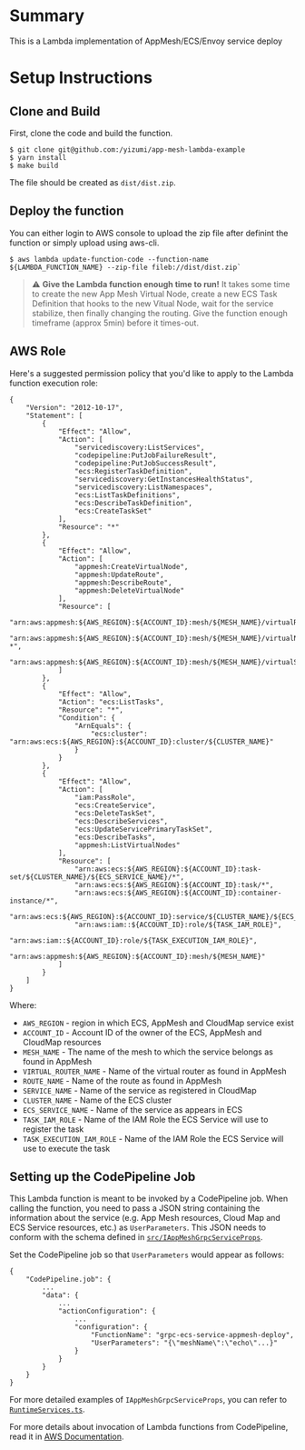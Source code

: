 # Summary

This is a Lambda implementation of AppMesh/ECS/Envoy service deploy

# Setup Instructions

## Clone and Build

First, clone the code and build the function.

```
$ git clone git@github.com:/yizumi/app-mesh-lambda-example
$ yarn install
$ make build
```

The file should be created as `dist/dist.zip`.

## Deploy the function

You can either login to AWS console to upload the zip file after definint the function or simply upload using aws-cli.
```
$ aws lambda update-function-code --function-name ${LAMBDA_FUNCTION_NAME} --zip-file fileb://dist/dist.zip`
```

> :warning: **Give the Lambda function enough time to run!**
> It takes some time to create the new App Mesh Virtual Node, create a new ECS Task Definition that hooks to the new Vitual Node, 
> wait for the service stabilize, then finally changing the routing. Give the function enough timeframe (approx 5min) before it times-out.

## AWS Role

Here's a suggested permission policy that you'd like to apply to the Lambda function execution role:
```
{
    "Version": "2012-10-17",
    "Statement": [
        {
            "Effect": "Allow",
            "Action": [
                "servicediscovery:ListServices",
                "codepipeline:PutJobFailureResult",
                "codepipeline:PutJobSuccessResult",
                "ecs:RegisterTaskDefinition",
                "servicediscovery:GetInstancesHealthStatus",
                "servicediscovery:ListNamespaces",
                "ecs:ListTaskDefinitions",
                "ecs:DescribeTaskDefinition",
                "ecs:CreateTaskSet"
            ],
            "Resource": "*"
        },
        {
            "Effect": "Allow",
            "Action": [
                "appmesh:CreateVirtualNode",
                "appmesh:UpdateRoute",
                "appmesh:DescribeRoute",
                "appmesh:DeleteVirtualNode"
            ],
            "Resource": [
                "arn:aws:appmesh:${AWS_REGION}:${ACCOUNT_ID}:mesh/${MESH_NAME}/virtualRouter/${VIRTUAL_ROUTER_NAME}/route/${ROUTE_NAME}",
                "arn:aws:appmesh:${AWS_REGION}:${ACCOUNT_ID}:mesh/${MESH_NAME}/virtualNode/${SERVICE_NAME}-*",
                "arn:aws:appmesh:${AWS_REGION}:${ACCOUNT_ID}:mesh/${MESH_NAME}/virtualService/${VIRTUAL_SERVICE_NAME}"
            ]
        },
        {
            "Effect": "Allow",
            "Action": "ecs:ListTasks",
            "Resource": "*",
            "Condition": {
                "ArnEquals": {
                    "ecs:cluster": "arn:aws:ecs:${AWS_REGION}:${ACCOUNT_ID}:cluster/${CLUSTER_NAME}"
                }
            }
        },
        {
            "Effect": "Allow",
            "Action": [
                "iam:PassRole",
                "ecs:CreateService",
                "ecs:DeleteTaskSet",
                "ecs:DescribeServices",
                "ecs:UpdateServicePrimaryTaskSet",
                "ecs:DescribeTasks",
                "appmesh:ListVirtualNodes"
            ],
            "Resource": [
                "arn:aws:ecs:${AWS_REGION}:${ACCOUNT_ID}:task-set/${CLUSTER_NAME}/${ECS_SERVICE_NAME}/*",
                "arn:aws:ecs:${AWS_REGION}:${ACCOUNT_ID}:task/*",
                "arn:aws:ecs:${AWS_REGION}:${ACCOUNT_ID}:container-instance/*",
                "arn:aws:ecs:${AWS_REGION}:${ACCOUNT_ID}:service/${CLUSTER_NAME}/${ECS_SERVICE_NAME}",
                "arn:aws:iam::${ACCOUNT_ID}:role/${TASK_IAM_ROLE}",
                "arn:aws:iam::${ACCOUNT_ID}:role/${TASK_EXECUTION_IAM_ROLE}",
                "arn:aws:appmesh:${AWS_REGION}:${ACCOUNT_ID}:mesh/${MESH_NAME}"
            ]
        }
    ]
}
```

Where:
* `AWS_REGION` - region in which ECS, AppMesh and CloudMap service exist
* `ACCOUNT_ID` - Account ID of the owner of the ECS, AppMesh and CloudMap resources
* `MESH_NAME` - The name of the mesh to which the service belongs as found in AppMesh
* `VIRTUAL_ROUTER_NAME` - Name of the virtual router as found in AppMesh
* `ROUTE_NAME` - Name of the route as found in AppMesh
* `SERVICE_NAME` - Name of the service as registered in CloudMap
* `CLUSTER_NAME` - Name of the ECS cluster
* `ECS_SERVICE_NAME` - Name of the service as appears in ECS
* `TASK_IAM_ROLE` - Name of the IAM Role the ECS Service will use to register the task
* `TASK_EXECUTION_IAM_ROLE` - Name of the IAM Role the ECS Service will use to execute the task

## Setting up the CodePipeline Job
This Lambda function is meant to be invoked by a CodePipeline job.
When calling the function, you need to pass a JSON string containing the information about the service (e.g. App Mesh resources, Cloud Map and ECS Service resources, etc.) as `UserParameters`. This JSON needs to conform with the schema defined in [`src/IAppMeshGrpcServiceProps`](src/IAppMeshGrpcServiceProps.ts).

Set the CodePipeline job so that `UserParameters` would appear as follows:
```
{
    "CodePipeline.job": {
        ...
        "data": {
            ...
            "actionConfiguration": {
                ...
                "configuration": {
                    "FunctionName": "grpc-ecs-service-appmesh-deploy",
                    "UserParameters": "{\"meshName\":\"echo\"...}"
                } 
            } 
        }
    }
}
```
For more detailed examples of `IAppMeshGrpcServiceProps`, you can refer to [`RuntimeServices.ts`](src/RuntimeServices.ts).

For more details about invocation of Lambda functions from CodePipeline, read it in [AWS Documentation](https://docs.aws.amazon.com/ja_jp/lambda/latest/dg/services-codepipeline.html).
